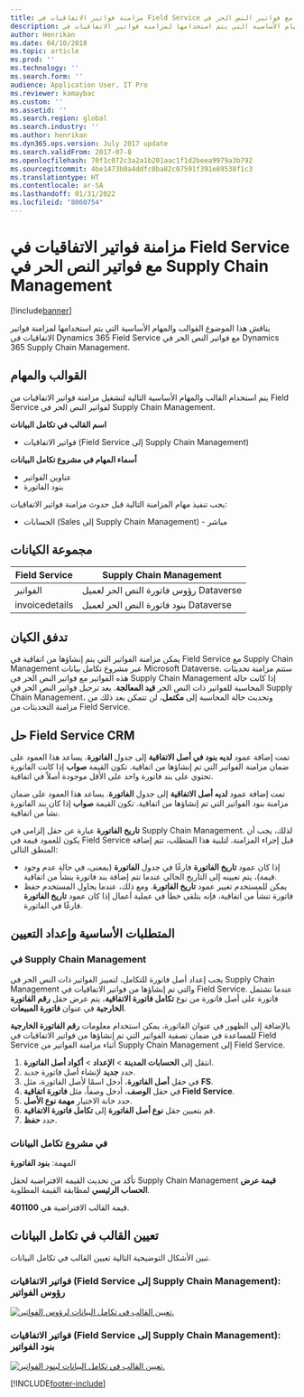```yaml
---
title: مزامنة فواتير الاتفاقيات في Field Service مع فواتير النص الحر في Supply Chain Management
description: يناقش هذا الموضوع القوالب والمهام الأساسية التي يتم استخدامها لمزامنة فواتير الاتفاقيات في Dynamics 365 Field Service مع فواتير النص الحر في Dynamics 365 Supply Chain Management.
author: Henrikan
ms.date: 04/10/2018
ms.topic: article
ms.prod: ''
ms.technology: ''
ms.search.form: ''
audience: Application User, IT Pro
ms.reviewer: kamaybac
ms.custom: ''
ms.assetid: ''
ms.search.region: global
ms.search.industry: ''
ms.author: henrikan
ms.dyn365.ops.version: July 2017 update
ms.search.validFrom: 2017-07-8
ms.openlocfilehash: 70f1c072c3a2a1b201aac1f1d2beea9979a3b792
ms.sourcegitcommit: 4be1473b0a4ddfc0ba82c07591f391e89538f1c3
ms.translationtype: HT
ms.contentlocale: ar-SA
ms.lasthandoff: 01/31/2022
ms.locfileid: "8060754"
---
```

# <a name="synchronize-agreement-invoices-in-field-service-to-free-text-invoices-in-supply-chain-management"></a>مزامنة فواتير الاتفاقيات في Field Service مع فواتير النص الحر في Supply Chain Management

[!include[banner](../includes/banner.md)]



يناقش هذا الموضوع القوالب والمهام الأساسية التي يتم استخدامها لمزامنة فواتير الاتفاقيات في Dynamics 365 Field Service مع فواتير النص الحر في Dynamics 365 Supply Chain Management.

## <a name="templates-and-tasks"></a>القوالب والمهام

يتم استخدام القالب والمهام الأساسية التالية لتشغيل مزامنة فواتير الاتفاقيات من Field Service لفواتير النص الحر في Supply Chain Management.

**اسم القالب في تكامل البيانات**

- فواتير الاتفاقيات (Field Service إلى Supply Chain Management)

**أسماء المهام في مشروع تكامل البيانات**

- عناوين الفواتير
- بنود الفاتورة

يجب تنفيذ مهام المزامنة التالية قبل حدوث مزامنة فواتير الاتفاقيات:

- الحسابات (Sales إلى Supply Chain Management) - مباشر

## <a name="entity-set"></a>مجموعة الكيانات

| Field Service  | Supply Chain Management                 |
|----------------|----------------------------------------|
| الفواتير       | رؤوس فاتورة النص الحر لعميل Dataverse |
| invoicedetails | بنود فاتورة النص الحر لعميل Dataverse   |

## <a name="entity-flow"></a>تدفق الكيان

يمكن مزامنة الفواتير التي يتم إنشاؤها من اتفاقية في Field Service مع Supply Chain Management عبر مشروع تكامل بيانات Microsoft Dataverse. ستتم مزامنة تحديثات هذه الفواتير مع فواتير النص الحر في Supply Chain Management إذا كانت حالة المحاسبة للفواتير ذات النص الحر **قيد المعالجة**. بعد ترحيل فواتير النص الحر في Supply Chain Management، وتحديث حالة المحاسبة إلى **مكتمل**، لن تتمكن بعد ذلك من مزامنة التحديثات من Field Service.

## <a name="field-service-crm-solution"></a>حل Field Service CRM

تمت إضافة عمود **لديه بنود في أصل الاتفاقية** إلى جدول **الفاتورة**. يساعد هذا العمود على ضمان مزامنة الفواتير التي تم إنشاؤها من اتفاقية. تكون القيمة **صواب** إذا كانت الفاتورة تحتوي على بند فاتورة واحد على الأقل موجودة أصلاً في اتفاقية.

تمت إضافة عمود **لديه أصل الاتفاقية** إلى جدول **الفاتورة**. يساعد هذا العمود على ضمان مزامنة بنود الفواتير التي تم إنشاؤها من اتفاقية. تكون القيمة **صواب** إذا كان بند الفاتورة نشأ من اتفاقية.

**تاريخ الفاتورة** عبارة عن حقل إلزامي في Supply Chain Management. لذلك، يجب أن يكون للعمود قيمة في Field Service قبل إجراء المزامنة. لتلبية هذا المتطلب، تتم إضافة المنطق التالي:

- إذا كان عمود **تاريخ الفاتورة** فارغًا في جدول **الفاتورة** (بمعنى، في حالة عدم وجود قيمة)، يتم تعيينه إلى التاريخ الحالي عندما تتم إضافة بند فاتورة ينشأ من اتفاقية.
- يمكن للمستخدم تغيير عمود **تاريخ الفاتورة**. ومع ذلك، عندما يحاول المستخدم حفظ فاتورة تنشأ من اتفاقية، فإنه يتلقى خطأ في عملية أعمال إذا كان عمود **تاريخ الفاتورة** فارغًا في الفاتورة.

## <a name="prerequisites-and-mapping-setup"></a>المتطلبات الأساسية وإعداد التعيين

### <a name="in-supply-chain-management"></a>في Supply Chain Management

يجب إعداد أصل فاتورة للتكامل، لتمييز الفواتير ذات النص الحر في Supply Chain Management والتي تم إنشاؤها من فواتير الاتفاقيات في Field Service. عندما تشتمل فاتورة على أصل فاتورة من نوع **تكامل فاتورة الاتفاقية**، يتم عرض حقل **رقم الفاتورة الخارجية** في عنوان **فاتورة المبيعات**.

بالإضافة إلى الظهور في عنوان الفاتورة، يمكن استخدام معلومات **رقم الفاتورة الخارجية** للمساعدة في ضمان تصفية الفواتير التي تم إنشاؤها من فواتير الاتفاقيات في Field Service أثناء مزامنة الفواتير من Supply Chain Management إلى Field Service.

1. انتقل إلى **الحسابات المدينة** \> **الإعداد** \> **أكواد أصل الفاتورة**.
2. حدد **جديد** لإنشاء أصل فاتورة جديد.
3. في حقل **أصل الفاتورة**، أدخل اسمًا لأصل الفاتورة، مثل **FS**.
4. في حقل **الوصف**، أدخل وصفاً، مثل **فاتورة اتفاقية Field Service**.
5. حدد خانة الاختيار **مهمة نوع الأصل**.
6. قم بتعيين حقل **نوع أصل الفاتورة** إلى **تكامل فاتورة الاتفاقية**.
7. حدد **حفظ**.

### <a name="in-the-data-integration-project"></a>في مشروع تكامل البيانات

المهمة: **بنود الفاتورة**  

تأكد من تحديث القيمة الافتراضية لحقل Supply Chain Management **قيمة عرض الحساب الرئيسي** لمطابقة القيمة المطلوبة.

قيمة القالب الافتراضية هي **401100**.

## <a name="template-mapping-in-data-integration"></a>تعيين القالب في تكامل البيانات

تبين الأشكال التوضيحية التالية تعيين القالب في تكامل البيانات.

### <a name="agreement-invoices-field-service-to-supply-chain-management-invoice-headers"></a>فواتير الاتفاقيات (Field Service إلى Supply Chain Management): رؤوس الفواتير

[![تعيين القالب في تكامل البيانات لرؤوس الفواتير.](./media/FSFreeTextInvoice1.png)](./media/FSFreeTextInvoice1.png)

### <a name="agreement-invoices-field-service-to-supply-chain-management-invoice-lines"></a>فواتير الاتفاقيات (Field Service إلى Supply Chain Management): بنود الفواتير

[![تعيين القالب في تكامل البيانات لبنود الفواتير.](./media/FSFreeTextInvoice2.png)](./media/FSFreeTextInvoice2.png)


[!INCLUDE[footer-include](../../includes/footer-banner.md)]